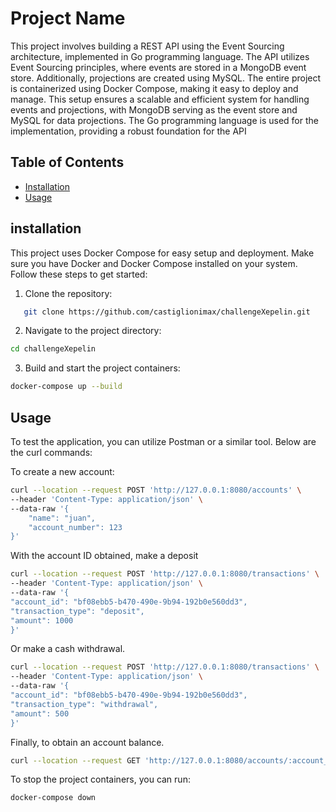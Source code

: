 # Project Name

This project involves building a REST API using the Event Sourcing architecture, implemented in Go programming language. The API utilizes Event Sourcing principles, where events are stored in a MongoDB event store. Additionally, projections are created using MySQL. The entire project is containerized using Docker Compose, making it easy to deploy and manage. This setup ensures a scalable and efficient system for handling events and projections, with MongoDB serving as the event store and MySQL for data projections. The Go programming language is used for the implementation, providing a robust foundation for the API
## Table of Contents
- [Installation](#installation)
- [Usage](#usage)

## installation

This project uses Docker Compose for easy setup and deployment. Make sure you have Docker and Docker Compose installed on your system. Follow these steps to get started:

1. Clone the repository:
```bash
   git clone https://github.com/castiglionimax/challengeXepelin.git
   ```

2. Navigate to the project directory:

```bash
cd challengeXepelin
   ```
3. Build and start the project containers:

```bash
docker-compose up --build
   ```
## Usage

To test the application, you can utilize Postman or a similar tool. Below are the curl commands:

To create a new account:
```sh
curl --location --request POST 'http://127.0.0.1:8080/accounts' \
--header 'Content-Type: application/json' \
--data-raw '{
    "name": "juan",
    "account_number": 123
}'
`````
With the account ID obtained, make a deposit
```sh
curl --location --request POST 'http://127.0.0.1:8080/transactions' \
--header 'Content-Type: application/json' \
--data-raw '{
"account_id": "bf08ebb5-b470-490e-9b94-192b0e560dd3",
"transaction_type": "deposit",
"amount": 1000
}'
```

Or make a cash withdrawal.
```sh
curl --location --request POST 'http://127.0.0.1:8080/transactions' \
--header 'Content-Type: application/json' \
--data-raw '{
"account_id": "bf08ebb5-b470-490e-9b94-192b0e560dd3",
"transaction_type": "withdrawal",
"amount": 500
}'
```

Finally, to obtain an account balance.
```sh
curl --location --request GET 'http://127.0.0.1:8080/accounts/:account_id/balance'
```

To stop the project containers, you can run:
```bash
docker-compose down
   ```

